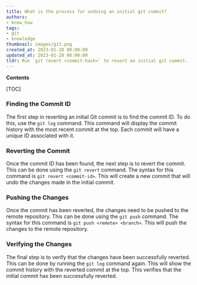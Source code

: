 ```yaml
---
title: What is the process for undoing an initial git commit?
authors:
- know_how
tags:
- git
- knowledge
thumbnail: images/git.png
created_at: 2023-01-28 00:00:00
updated_at: 2023-01-28 00:00:00
tldr: Run `git revert <commit-hash>` to revert an initial git commit.
---
```


**Contents**

[TOC]

### Finding the Commit ID

The first step in reverting an initial Git commit is to find the commit ID. To do this, use the `git log` command. This command will display the commit history with the most recent commit at the top. Each commit will have a unique ID associated with it.

### Reverting the Commit

Once the commit ID has been found, the next step is to revert the commit. This can be done using the `git revert` command. The syntax for this command is `git revert <commit-id>`. This will create a new commit that will undo the changes made in the initial commit.

### Pushing the Changes

Once the commit has been reverted, the changes need to be pushed to the remote repository. This can be done using the `git push` command. The syntax for this command is `git push <remote> <branch>`. This will push the changes to the remote repository.

### Verifying the Changes

The final step is to verify that the changes have been successfully reverted. This can be done by running the `git log` command again. This will show the commit history with the reverted commit at the top. This verifies that the initial commit has been successfully reverted.
